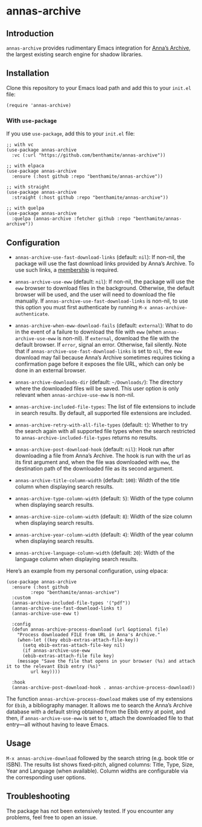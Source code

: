 # annas-archive

## Introduction

`annas-archive` provides rudimentary Emacs integration for [Anna’s Archive](https://annas-archive.org/), the largest existing search engine for shadow libraries.

## Installation

Clone this repository to your Emacs load path and add this to your `init.el` file:

```emacs-lisp
(require 'annas-archive)
```

### With `use-package`

If you use `use-package`, add this to your `init.el` file:

```emacs-lisp
;; with vc
(use-package annas-archive
  :vc (:url "https://github.com/benthamite/annas-archive"))

;; with elpaca
(use-package annas-archive
  :ensure (:host github :repo "benthamite/annas-archive"))

;; with straight
(use-package annas-archive
  :straight (:host github :repo "benthamite/annas-archive"))

;; with quelpa
(use-package annas-archive
  :quelpa (annas-archive :fetcher github :repo "benthamite/annas-archive"))
```

## Configuration

- `annas-archive-use-fast-download-links` (default: `nil`): If non-nil, the package will use the fast download links provided by Anna’s Archive. To use such links, a [membership](https://annas-archive.org/donate) is required.

- `annas-archive-use-eww` (default: `nil`): If non-nil, the package will use the `eww` browser to download files in the background. Otherwise, the default browser will be used, and the user will need to download the file manually. If `annas-archive-use-fast-download-links` is non-nil, to use this option you must first authenticate by running `M-x annas-archive-authenticate`.

- `annas-archive-when-eww-download-fails` (default: `external`): What to do in the event of a failure to download the file with `eww` (when `annas-archive-use-eww` is non-nil). If `external`, download the file with the default browser. If `error`, signal an error. Otherwise, fail silently. Note that if `annas-archive-use-fast-download-links` is set to `nil`, the `eww` download may fail because Anna’s Archive sometimes requires ticking a confirmation page before it exposes the file URL, which can only be done in an external browser.

- `annas-archive-downloads-dir` (default: `~/Downloads/`): The directory where the downloaded files will be saved. This user option is only relevant when `annas-archive-use-eww` is non-nil.

- `annas-archive-included-file-types`: The list of file extensions to include in search results. By default, all supported file extensions are included.

- `annas-archive-retry-with-all-file-types` (default: `t`): Whether to try the search again with all supported file types when the search restricted to `annas-archive-included-file-types` returns no results.

- `annas-archive-post-download-hook` (default: `nil`): Hook run after downloading a file from Anna’s Archive. The hook is run with the url as its first argument and, when the file was downloaded with `eww`, the destination path of the downloaded file as its second argument.

- `annas-archive-title-column-width` (default: `100`): Width of the title column when displaying search results.
- `annas-archive-type-column-width` (default: `5`): Width of the type column when displaying search results.
- `annas-archive-size-column-width` (default: `8`): Width of the size column when displaying search results.
- `annas-archive-year-column-width` (default: `4`): Width of the year column when displaying search results.
- `annas-archive-language-column-width` (default: `20`): Width of the language column when displaying search results.

Here’s an example from my personal configuration, using elpaca:

```emacs-lisp
(use-package annas-archive
  :ensure (:host github
		 :repo "benthamite/annas-archive")
  :custom
  (annas-archive-included-file-types '("pdf"))
  (annas-archive-use-fast-download-links t)
  (annas-archive-use-eww t)

  :config
  (defun annas-archive-process-download (url &optional file)
	"Process downloaded FILE from URL in Anna's Archive."
	(when-let ((key ebib-extras-attach-file-key))
	  (setq ebib-extras-attach-file-key nil)
	  (if annas-archive-use-eww
	  (ebib-extras-attach-file file key)
	(message "Save the file that opens in your browser (%s) and attach it to the relevant Ebib entry (%s)"
		 url key))))

  :hook
  (annas-archive-post-download-hook . annas-archive-process-download))
```

The function `annas-archive-process-download` makes use of my extensions for `Ebib`, a bibliography manager. It allows me to search the Anna’s Archive database with a default string obtained from the Ebib entry at point, and then, if `annas-archive-use-eww` is set to `t`, attach the downloaded file to that entry—all without having to leave Emacs.

## Usage

`M-x annas-archive-download` followed by the search string (e.g. book title or ISBN). The results list shows fixed-pitch, aligned columns: Title, Type, Size, Year and Language (when available). Column widths are configurable via the corresponding user options.

## Troubleshooting

The package has not been extensively tested. If you encounter any problems, feel free to open an issue.
